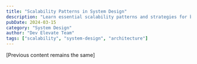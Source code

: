 ```yaml
---
title: "Scalability Patterns in System Design"
description: "Learn essential scalability patterns and strategies for building robust systems"
pubDate: 2024-03-15
category: "System Design"
author: "Dev Elevate Team"
tags: ["scalability", "system-design", "architecture"]
---
```


[Previous content remains the same]